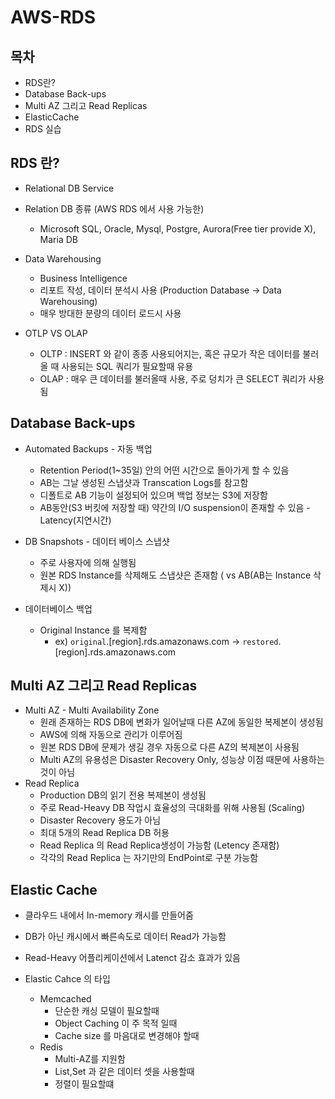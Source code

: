 # AWS-RDS 

## 목차
- RDS란?
- Database Back-ups
- Multi AZ 그리고 Read Replicas
- ElasticCache
- RDS 실습

## RDS 란?
- Relational DB Service

- Relation DB 종류 (AWS RDS 에서 사용 가능한)
    - Microsoft SQL, Oracle, Mysql, Postgre, Aurora(Free tier provide X), Maria DB

- Data Warehousing
    - Business Intelligence
    - 리포트 작성, 데이터 분석시 사용 (Production Database -> Data Warehousing)
    - 매우 방대한 분량의 데이터 로드시 사용

- OTLP VS OLAP
    - OLTP : INSERT 와 같이 종종 사용되어지는, 혹은 규모가 작은 데이터를 불러올 때 사용되는 SQL 쿼리가 필요할때 유용
    - OLAP : 매우 큰 데이터를 불러올때 사용, 주로 덩치가 큰 SELECT 쿼리가 사용됨

## Database Back-ups
- Automated Backups - 자동 백업
    - Retention Period(1~35일) 안의 어떤 시간으로 돌아가게 할 수 있음
    - AB는 그날 생성된 스냅샷과 Transcation Logs를 참고함
    - 디폴트로 AB 기능이 설정되어 있으며 백업 정보는 S3에 저장함
    - AB동안(S3 버킷에 저장할 때) 약간의 I/O suspension이 존재할 수 있음 - Latency(지연시간)
- DB Snapshots - 데이터 베이스 스냅샷
    - 주로 사용자에 의해 실행됨
    - 원본 RDS Instance를 삭제해도 스냅샷은 존재함 ( vs AB(AB는 Instance 삭제시 X))

- 데이터베이스 백업
    - Original Instance 를 복제함
        - ex) `original`.[region].rds.amazonaws.com ->  `restored`.[region].rds.amazonaws.com

## Multi AZ 그리고 Read Replicas
- Multi AZ - Multi Availability Zone
    - 원래 존재하는 RDS DB에 변화가 일어날때 다른 AZ에 동일한 복제본이 생성됨
    - AWS에 의해 자동으로 관리가 이루어짐
    - 원본 RDS DB에 문제가 생길 경우 자동으로 다른 AZ의 복제본이 사용됨
    - Multi AZ의 유용성은 Disaster Recovery Only, 성능상 이점 때문에 사용하는 것이 아님
- Read Replica
    - Production DB의 읽기 전용 복제본이 생성됨
    - 주로 Read-Heavy DB 작업시 효율성의 극대화를 위해 사용됨 (Scaling)
    - Disaster Recovery 용도가 아님
    - 최대 5개의 Read Replica DB 허용
    - Read Replica 의 Read Replica생성이 가능함 (Letency 존재함)
    - 각각의 Read Replica 는 자기만의 EndPoint로 구분 가능함
    
## Elastic Cache
- 클라우드 내에서 In-memory 캐시를 만들어줌
- DB가 아닌 캐시에서 빠른속도로 데이터 Read가 가능함
- Read-Heavy 어플리케이션에서 Latenct 감소 효과가 있음

- Elastic Cahce 의 타입
    - Memcached
        - 단순한 캐싱 모델이 필요할때
        - Object Caching 이 주 목적 일때
        - Cache size 를 마음대로 변경해야 할때
    - Redis
        - Multi-AZ를 지원함
        - List,Set 과 같은 데이터 셋을 사용할때
        - 정렬이 필요할떄